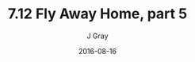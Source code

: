 ---
title: '7.12 Fly Away Home, part 5'
alt: 'Mysteries of the Arcana'
date: '2016-08-16'
author: 'J Gray'
artist: 'Sarrah Wilkinson'
chapter: '7 Tales of the Arcana'
filler: false
---
